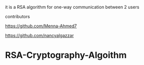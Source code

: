 it is a RSA algorithm for one-way communication between 2 users 

contributors

https://github.com/Menna-Ahmed7

https://github.com/nancyalgazzar
# RSA-Cryptography-Algoithm
